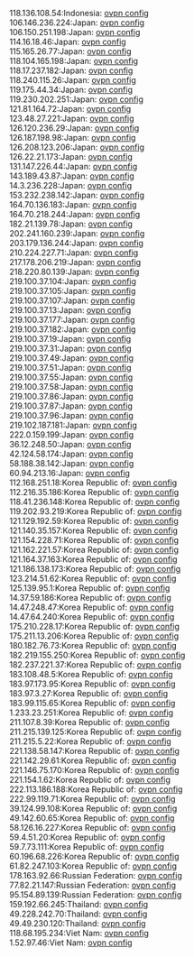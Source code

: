 118.136.108.54:Indonesia: [ovpn config](vpn/118_136_108_54.ovpn)  
106.146.236.224:Japan: [ovpn config](vpn/106_146_236_224.ovpn)  
106.150.251.198:Japan: [ovpn config](vpn/106_150_251_198.ovpn)  
114.16.18.46:Japan: [ovpn config](vpn/114_16_18_46.ovpn)  
115.165.26.77:Japan: [ovpn config](vpn/115_165_26_77.ovpn)  
118.104.165.198:Japan: [ovpn config](vpn/118_104_165_198.ovpn)  
118.17.237.182:Japan: [ovpn config](vpn/118_17_237_182.ovpn)  
118.240.115.26:Japan: [ovpn config](vpn/118_240_115_26.ovpn)  
119.175.44.34:Japan: [ovpn config](vpn/119_175_44_34.ovpn)  
119.230.202.251:Japan: [ovpn config](vpn/119_230_202_251.ovpn)  
121.81.164.72:Japan: [ovpn config](vpn/121_81_164_72.ovpn)  
123.48.27.221:Japan: [ovpn config](vpn/123_48_27_221.ovpn)  
126.120.236.29:Japan: [ovpn config](vpn/126_120_236_29.ovpn)  
126.187.198.98:Japan: [ovpn config](vpn/126_187_198_98.ovpn)  
126.208.123.206:Japan: [ovpn config](vpn/126_208_123_206.ovpn)  
126.22.21.173:Japan: [ovpn config](vpn/126_22_21_173.ovpn)  
131.147.226.44:Japan: [ovpn config](vpn/131_147_226_44.ovpn)  
143.189.43.87:Japan: [ovpn config](vpn/143_189_43_87.ovpn)  
14.3.236.228:Japan: [ovpn config](vpn/14_3_236_228.ovpn)  
153.232.238.142:Japan: [ovpn config](vpn/153_232_238_142.ovpn)  
164.70.136.183:Japan: [ovpn config](vpn/164_70_136_183.ovpn)  
164.70.218.244:Japan: [ovpn config](vpn/164_70_218_244.ovpn)  
182.21.139.78:Japan: [ovpn config](vpn/182_21_139_78.ovpn)  
202.241.160.239:Japan: [ovpn config](vpn/202_241_160_239.ovpn)  
203.179.136.244:Japan: [ovpn config](vpn/203_179_136_244.ovpn)  
210.224.227.71:Japan: [ovpn config](vpn/210_224_227_71.ovpn)  
217.178.206.219:Japan: [ovpn config](vpn/217_178_206_219.ovpn)  
218.220.80.139:Japan: [ovpn config](vpn/218_220_80_139.ovpn)  
219.100.37.104:Japan: [ovpn config](vpn/219_100_37_104.ovpn)  
219.100.37.105:Japan: [ovpn config](vpn/219_100_37_105.ovpn)  
219.100.37.107:Japan: [ovpn config](vpn/219_100_37_107.ovpn)  
219.100.37.13:Japan: [ovpn config](vpn/219_100_37_13.ovpn)  
219.100.37.177:Japan: [ovpn config](vpn/219_100_37_177.ovpn)  
219.100.37.182:Japan: [ovpn config](vpn/219_100_37_182.ovpn)  
219.100.37.19:Japan: [ovpn config](vpn/219_100_37_19.ovpn)  
219.100.37.31:Japan: [ovpn config](vpn/219_100_37_31.ovpn)  
219.100.37.49:Japan: [ovpn config](vpn/219_100_37_49.ovpn)  
219.100.37.51:Japan: [ovpn config](vpn/219_100_37_51.ovpn)  
219.100.37.55:Japan: [ovpn config](vpn/219_100_37_55.ovpn)  
219.100.37.58:Japan: [ovpn config](vpn/219_100_37_58.ovpn)  
219.100.37.86:Japan: [ovpn config](vpn/219_100_37_86.ovpn)  
219.100.37.87:Japan: [ovpn config](vpn/219_100_37_87.ovpn)  
219.100.37.96:Japan: [ovpn config](vpn/219_100_37_96.ovpn)  
219.102.187.181:Japan: [ovpn config](vpn/219_102_187_181.ovpn)  
222.0.159.199:Japan: [ovpn config](vpn/222_0_159_199.ovpn)  
36.12.248.50:Japan: [ovpn config](vpn/36_12_248_50.ovpn)  
42.124.58.174:Japan: [ovpn config](vpn/42_124_58_174.ovpn)  
58.188.38.142:Japan: [ovpn config](vpn/58_188_38_142.ovpn)  
60.94.213.16:Japan: [ovpn config](vpn/60_94_213_16.ovpn)  
112.168.251.18:Korea Republic of: [ovpn config](vpn/112_168_251_18.ovpn)  
112.216.35.186:Korea Republic of: [ovpn config](vpn/112_216_35_186.ovpn)  
118.41.236.148:Korea Republic of: [ovpn config](vpn/118_41_236_148.ovpn)  
119.202.93.219:Korea Republic of: [ovpn config](vpn/119_202_93_219.ovpn)  
121.129.192.59:Korea Republic of: [ovpn config](vpn/121_129_192_59.ovpn)  
121.140.35.157:Korea Republic of: [ovpn config](vpn/121_140_35_157.ovpn)  
121.154.228.71:Korea Republic of: [ovpn config](vpn/121_154_228_71.ovpn)  
121.162.221.57:Korea Republic of: [ovpn config](vpn/121_162_221_57.ovpn)  
121.164.37.163:Korea Republic of: [ovpn config](vpn/121_164_37_163.ovpn)  
121.186.138.173:Korea Republic of: [ovpn config](vpn/121_186_138_173.ovpn)  
123.214.51.62:Korea Republic of: [ovpn config](vpn/123_214_51_62.ovpn)  
125.139.95.1:Korea Republic of: [ovpn config](vpn/125_139_95_1.ovpn)  
14.37.59.186:Korea Republic of: [ovpn config](vpn/14_37_59_186.ovpn)  
14.47.248.47:Korea Republic of: [ovpn config](vpn/14_47_248_47.ovpn)  
14.47.64.240:Korea Republic of: [ovpn config](vpn/14_47_64_240.ovpn)  
175.210.228.17:Korea Republic of: [ovpn config](vpn/175_210_228_17.ovpn)  
175.211.13.206:Korea Republic of: [ovpn config](vpn/175_211_13_206.ovpn)  
180.182.76.73:Korea Republic of: [ovpn config](vpn/180_182_76_73.ovpn)  
182.219.155.250:Korea Republic of: [ovpn config](vpn/182_219_155_250.ovpn)  
182.237.221.37:Korea Republic of: [ovpn config](vpn/182_237_221_37.ovpn)  
183.108.48.5:Korea Republic of: [ovpn config](vpn/183_108_48_5.ovpn)  
183.97.173.95:Korea Republic of: [ovpn config](vpn/183_97_173_95.ovpn)  
183.97.3.27:Korea Republic of: [ovpn config](vpn/183_97_3_27.ovpn)  
183.99.115.65:Korea Republic of: [ovpn config](vpn/183_99_115_65.ovpn)  
1.233.23.251:Korea Republic of: [ovpn config](vpn/1_233_23_251.ovpn)  
211.107.8.39:Korea Republic of: [ovpn config](vpn/211_107_8_39.ovpn)  
211.215.139.125:Korea Republic of: [ovpn config](vpn/211_215_139_125.ovpn)  
211.215.5.22:Korea Republic of: [ovpn config](vpn/211_215_5_22.ovpn)  
221.138.58.147:Korea Republic of: [ovpn config](vpn/221_138_58_147.ovpn)  
221.142.29.61:Korea Republic of: [ovpn config](vpn/221_142_29_61.ovpn)  
221.146.75.170:Korea Republic of: [ovpn config](vpn/221_146_75_170.ovpn)  
221.154.1.62:Korea Republic of: [ovpn config](vpn/221_154_1_62.ovpn)  
222.113.186.188:Korea Republic of: [ovpn config](vpn/222_113_186_188.ovpn)  
222.99.119.71:Korea Republic of: [ovpn config](vpn/222_99_119_71.ovpn)  
39.124.99.108:Korea Republic of: [ovpn config](vpn/39_124_99_108.ovpn)  
49.142.60.65:Korea Republic of: [ovpn config](vpn/49_142_60_65.ovpn)  
58.126.16.227:Korea Republic of: [ovpn config](vpn/58_126_16_227.ovpn)  
59.4.51.20:Korea Republic of: [ovpn config](vpn/59_4_51_20.ovpn)  
59.7.73.111:Korea Republic of: [ovpn config](vpn/59_7_73_111.ovpn)  
60.196.68.226:Korea Republic of: [ovpn config](vpn/60_196_68_226.ovpn)  
61.82.247.103:Korea Republic of: [ovpn config](vpn/61_82_247_103.ovpn)  
178.163.92.66:Russian Federation: [ovpn config](vpn/178_163_92_66.ovpn)  
77.82.21.147:Russian Federation: [ovpn config](vpn/77_82_21_147.ovpn)  
95.154.89.139:Russian Federation: [ovpn config](vpn/95_154_89_139.ovpn)  
159.192.66.245:Thailand: [ovpn config](vpn/159_192_66_245.ovpn)  
49.228.242.70:Thailand: [ovpn config](vpn/49_228_242_70.ovpn)  
49.49.230.120:Thailand: [ovpn config](vpn/49_49_230_120.ovpn)  
118.68.195.234:Viet Nam: [ovpn config](vpn/118_68_195_234.ovpn)  
1.52.97.46:Viet Nam: [ovpn config](vpn/1_52_97_46.ovpn)  
